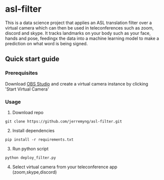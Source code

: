 # asl-filter
This is a data science project that applies an ASL translation filter over a virtual camera which can then be used in teleconferences such as zoom, discord and skype. It tracks landmarks on your body such as your face, hands and pose, feedingx the data into a machine learning model to make a prediction on what word is being signed.

## Quick start guide

### Prerequisites
Download [OBS Studio](https://obsproject.com/download) and create a virtual camera instance by clicking 'Start Virtual Camera'

### Usage
1. Download repo
```
git clone https://github.com/jerremyng/asl-filter.git
```

2. Install dependencies
```
pip install -r requirements.txt
```

3. Run python script
```
python deploy_filter.py
```

4. Select virtual camera from your teleconference app (zoom,skype,discord)
